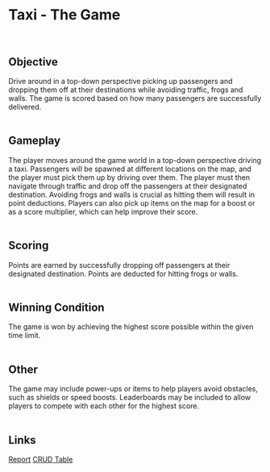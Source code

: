 # Taxi - The Game <br><br>

## Objective <br> 
Drive around in a top-down perspective picking up passengers and dropping them off at their destinations while avoiding traffic, frogs and walls. The game is scored based on how many passengers are successfully delivered.<br> <br> 

## Gameplay
The player moves around the game world in a top-down perspective driving a taxi.
Passengers will be spawned at different locations on the map, and the player must pick them up by driving over them.
The player must then navigate through traffic and drop off the passengers at their designated destination.
Avoiding frogs and walls is crucial as hitting them will result in point deductions.
Players can also pick up items on the map for a boost or as a score multiplier, which can help improve their score.<br> <br> 

## Scoring
Points are earned by successfully dropping off passengers at their designated destination.
Points are deducted for hitting frogs or walls.<br> <br> 

## Winning Condition
The game is won by achieving the highest score possible within the given time limit.<br> <br> 

## Other
The game may include power-ups or items to help players avoid obstacles, such as shields or speed boosts.
Leaderboards may be included to allow players to compete with each other for the highest score.<br> <br> 

## Links

[Report](https://docs.google.com/document/d/16c71FU0xzIt0mtzA-5RxUiP3-ociRCcmh_HV8bkV3-I/edit#heading=h.9njgmbwomk69)
[CRUD Table](https://docs.google.com/spreadsheets/d/1qTNR7YFBs_-xw39mWh1hcr72LvqSaQm2DPGfhNmR0qE/edit#gid=0)